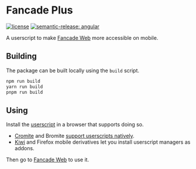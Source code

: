 # Fancade Plus

[![license](https://custom-icon-badges.demolab.com/github/license/brckd/fancade-plus?logo=law)](LICENSE.md)
[![semantic-release: angular](https://img.shields.io/badge/semantic--release-angular-e10079?logo=semantic-release)](https://github.com/semantic-release/semantic-release)

A userscript to make [Fancade Web](https://play.fancade.com) more accessible on mobile.

## Building

The package can be built locally using the `build` script.

```sh
npm run build
yarn run build
pnpm run build
```

## Using

Install the [userscript](./dist/fancade-plus.user.js) in a browser that supports doing so.
- [Cromite](https://github.com/uazo/cromite) and Bromite [support userscripts natively](https://github.com/bromite/bromite/wiki/UserScripts).
- [Kiwi](https://kiwibrowser.com) and Firefox mobile derivatives let you install userscript managers as addons.

Then go to [Fancade Web](https://play.fancade.com) to use it.
